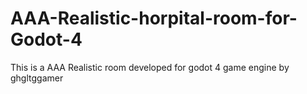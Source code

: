 # AAA-Realistic-horpital-room-for-Godot-4
This is a AAA Realistic room developed for godot 4 game engine by ghgltggamer
